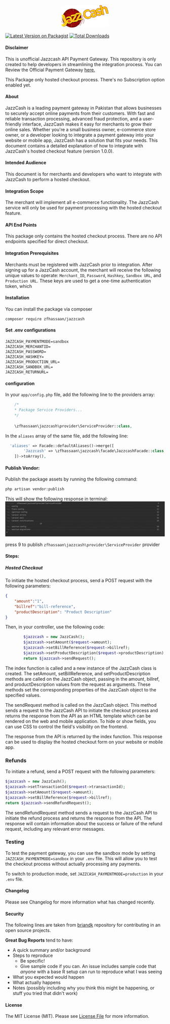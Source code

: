 <p align="center">
  <img src="logo_JazzCash.png" alt="JazzCash Payment Gateway" width="150"/><br/>
  <!-- <h3 align="center">Payfast</h3> -->
</p>

[![Latest Version on Packagist](https://img.shields.io/packagist/v/zfhassaan/jazzcash.svg?style=flat-square)](https://packagist.org/packages/zfhassaan/jazzcash)
[![Total Downloads](https://img.shields.io/packagist/dt/zfhassaan/jazzcash.svg?style=flat-square)](https://packagist.org/packages/zfhassaan/jazzcash)


<h4> Disclaimer </h4>
This is unofficial Jazzcash API Payment Gateway. This repository  is only created to help developers in streamlining the integration process. You can Review the Official Payment Gateway <a href="https://sandbox.jazzcash.com.pk/Sandbox/" >here.</a> 

This Package only hosted checkout process. There's no Subscription option enabled yet.


#### About
JazzCash is a leading payment gateway in Pakistan that allows businesses to securely accept online payments from their customers. With fast and reliable transaction processing, advanced fraud protection, and a user-friendly interface, JazzCash makes it easy for merchants to grow their online sales. Whether you're a small business owner, e-commerce store owner, or a developer looking to integrate a payment gateway into your website or mobile app, JazzCash has a solution that fits your needs.
This document contains a detailed explanation of how to integrate with JazzCash's hosted checkout feature (version 1.0.0).

#### Intended Audience
This document is for merchants and developers who want to integrate with JazzCash to perform a hosted checkout.

#### Integration Scope
The merchant will implement all e-commerce functionality. The JazzCash service will only be used for payment processing with the hosted checkout feature.

#### API End Points
This package only contains the hosted checkout process. There are no API endpoints specified for direct checkout.

#### Integration Prerequisites
Merchants must be registered with JazzCash prior to integration. After signing up for a JazzCash account, the merchant will receive the following unique values to operate: `Merchant_ID`, `Password`, `Hashkey`, `Sandbox URL`, and `Production URL`. These keys are used to get a one-time authentication token, which

#### Installation
You can install the package via composer

````
composer require zfhassaan/jazzcash
````

#### Set .env configurations

```
JAZZCASH_PAYMENTMODE=sandbox
JAZZCASH_MERCHANTID=
JAZZCASH_PASSWORD=
JAZZCASH_HASHKEY=
JAZZCASH_PRODUCTION_URL=
JAZZCASH_SANDBOX_URL=
JAZZCASH_RETURNURL=
```

#### configuration
In your `app/config.php` file, add the following line to the providers array:

```php 
    /*
    * Package Service Providers...
    */

    \zfhassaan\jazzcash\provider\ServiceProvider::class,
```


In the `aliases` array of the same file, add the following line:

```php 
  'aliases' => Facade::defaultAliases()->merge([
        'Jazzcash' => \zfhassaan\jazzcash\facade\JazzcashFacade::class,
    ])->toArray(),
```
#### Publish Vendor:
Publish the package assets by running the following command:

```bash
php artisan vendor:publish 
```
This will show the following response in terminal:
![img.png](img.png)

press 9 to publish ```zfhassaan\jazzcash\provider\ServiceProvider``` provider

#### Steps:
##### Hosted Checkout
To initiate the hosted checkout process, send a POST request with the following parameters:

```json
{
    "amount":"1",
    "billref":"bill-reference",
    "productDescription": "Product Description"
}
```

Then, in your controller, use the following code:

```php
        $jazzcash = new JazzCash();
        $jazzcash->setAmount($request->amount);
        $jazzcash->setBillReference($request->billref);
        $jazzcash->setProductDescription($request->productDescription);
        return $jazzcash->sendRequest();
```
The index function is called and a new instance of the JazzCash class is created. The setAmount, setBillReference, and setProductDescription methods are called on the JazzCash object, passing in the amount, billref, and productDescription values from the request as arguments. These methods set the corresponding properties of the JazzCash object to the specified values.

The sendRequest method is called on the JazzCash object. This method sends a request to the JazzCash API to initiate the checkout process and returns the response from the API as an HTML template which can be rendered on the web and mobile application. To hide or show fields, you can use CSS to control the field's visibility on the frontend.

The response from the API is returned by the index function. This response can be used to display the hosted checkout form on your website or mobile app.

### Refunds
To initiate a refund, send a POST request with the following parameters:

```php 
$jazzcash = new JazzCash();
$jazzcash->setTransactionId($request->transactionId);
$jazzcash->setAmount($request->amount);
$jazzcash->setBillReference($request->billref);
return $jazzcash->sendRefundRequest();

```
The sendRefundRequest method sends a request to the JazzCash API to initiate the refund process and returns the response from the API. The response will contain information about the success or failure of the refund request, including any relevant error messages.

### Testing
To test the payment gateway, you can use the sandbox mode by setting `JAZZCASH_PAYMENTMODE=sandbox` in your `.env` file. This will allow you to test the checkout process without actually processing any payments.

To switch to production mode, set `JAZZCASH_PAYMENTMODE=production` in your `.env` file.

#### Changelog
Please see Changelog for more information what has changed recently.

#### Security
The following lines are taken from [briandk](https://gist.github.com/briandk/3d2e8b3ec8daf5a27a62) repository for contributing in an open source projects.

**Great Bug Reports** tend to have:

- A quick summary and/or background
- Steps to reproduce
    - Be specific!
    - Give sample code if you can. An issue includes sample code that *anyone* with a base R setup can run to reproduce what I was seeing
- What you expected would happen
- What actually happens
- Notes (possibly including why you think this might be happening, or stuff you tried that didn't work)


#### License
The MIT License (MIT). Please see [License File](LICENSE.md) for more information.

